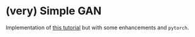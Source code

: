 # (very) Simple GAN

Implementation of [this tutorial](https://blog.paperspace.com/implementing-gans-in-tensorflow/) but with some enhancements and `pytorch`. 
